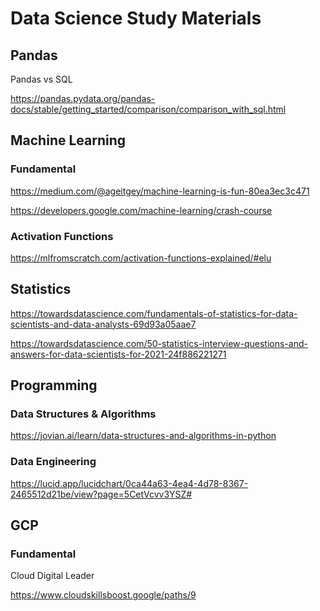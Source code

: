 # Data Science Study Materials

## Pandas
Pandas vs SQL

https://pandas.pydata.org/pandas-docs/stable/getting_started/comparison/comparison_with_sql.html

## Machine Learning
### Fundamental
https://medium.com/@ageitgey/machine-learning-is-fun-80ea3ec3c471

https://developers.google.com/machine-learning/crash-course

### Activation Functions
https://mlfromscratch.com/activation-functions-explained/#elu

## Statistics
https://towardsdatascience.com/fundamentals-of-statistics-for-data-scientists-and-data-analysts-69d93a05aae7

https://towardsdatascience.com/50-statistics-interview-questions-and-answers-for-data-scientists-for-2021-24f886221271

## Programming
### Data Structures & Algorithms
https://jovian.ai/learn/data-structures-and-algorithms-in-python


### Data Engineering
https://lucid.app/lucidchart/0ca44a63-4ea4-4d78-8367-2465512d21be/view?page=5CetVcvv3YSZ#

## GCP
### Fundamental
Cloud Digital Leader

https://www.cloudskillsboost.google/paths/9
